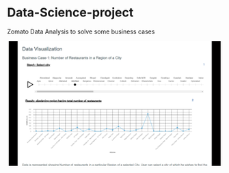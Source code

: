 # Data-Science-project
Zomato Data Analysis to solve some business cases
<p align="center">
    <img alt="Website-snap" src="https://github.com/chandresh189/Data-Science-project/blob/master/test/images/readme.png?raw=true" width="800"/>
<!--     <img alt="Website-snap" src="https://github.com/chandresh189/My-snap-creations/blob/master/thunder_eyes1.0/Previews/PIC-1.png?raw=true" width="200"/> -->
</p>

